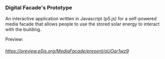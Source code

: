 ### Digital Facade's Prototype

An interactive application written in Javascript (p5.js) for a self-powered media facade that allows people to use the stored solar energy to interact with the building.

Preview:
###### https://preview.p5js.org/MediaFacade/present/aUOqr1wz9
